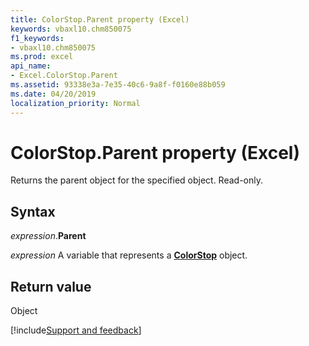```yaml
---
title: ColorStop.Parent property (Excel)
keywords: vbaxl10.chm850075
f1_keywords:
- vbaxl10.chm850075
ms.prod: excel
api_name:
- Excel.ColorStop.Parent
ms.assetid: 93338e3a-7e35-40c6-9a8f-f0160e88b059
ms.date: 04/20/2019
localization_priority: Normal
---
```



# ColorStop.Parent property (Excel)

Returns the parent object for the specified object. Read-only.


## Syntax

_expression_.**Parent**

_expression_ A variable that represents a **[ColorStop](Excel.ColorStop.md)** object.


## Return value

Object




[!include[Support and feedback](~/includes/feedback-boilerplate.md)]